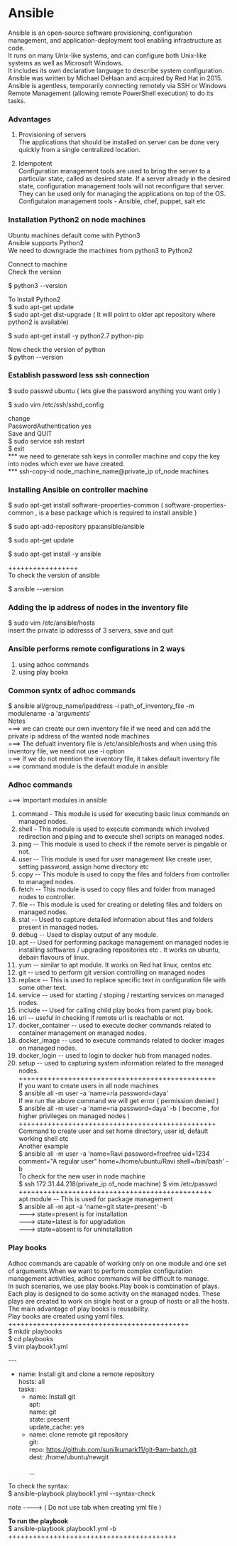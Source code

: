 # Ansible
Ansible is an open-source software provisioning, configuration management, and application-deployment tool enabling infrastructure as code. <br>
It runs on many Unix-like systems, and can configure both Unix-like systems as well as Microsoft Windows. <br>
It includes its own declarative language to describe system configuration.<br>
Ansible was written by Michael DeHaan and acquired by Red Hat in 2015. <br>
Ansible is agentless, temporarily connecting remotely via SSH or Windows Remote Management (allowing remote PowerShell execution) to do its tasks.
### Advantages
1) Provisioning of servers<br>
	The applications that should be installed on server can be done very quickly from a single centralized location.<br>

2) Idempotent <br>
	Configuration management tools are used to bring the server to a particular state, called as desired state. If a server already in the desired state, configuration management tools will not reconfigure that server.<br>
They can be used only for managing the applications on top of the OS.<br>
Configutaion management tools -  Ansible, chef, puppet, salt  etc<br>
### Installation Python2 on node machines
Ubuntu machines default come with Python3<br>
Ansible supports Python2<br>
We need to downgrade the machines from python3  to Python2<br>

Connect to machine<br>
Check the version<br>

$ python3 --version<br>

To Install Python2<br>
$ sudo apt-get update<br>
$ sudo apt-get dist-upgrade ( It will point to  older apt repository  where python2 is available)<br>

$  sudo apt-get install -y python2.7 python-pip<br>

Now check the version of python<br>
$ python --version<br>
### Establish password less ssh connection
$ sudo passwd ubuntu ( lets give the password anything you want only )<br>

$ sudo vim /etc/ssh/sshd_config<br>

change <br>
PasswordAuthentication yes<br>
Save and QUIT<br>
$ sudo service ssh restart<br>
$ exit<br>
*** we need to generate ssh keys in conroller machine and copy the key into nodes which ever we have created.<br>
*** ssh-copy-id node_machine_name@private_ip of_node machines<br>
### Installing Ansible on controller machine
$ sudo apt-get install software-properties-common (  software-properties-common    ,  is a base package which is required to install ansible )<br>

$ sudo apt-add-repository ppa:ansible/ansible<br>

$ sudo apt-get update<br>

$ sudo apt-get install -y ansible<br>

+++++++++++++++++<br>
To check the version of ansible<br>

$ ansible --version<br>
### Adding the ip address of nodes in the inventory file
$ sudo vim /etc/ansible/hosts<br>
insert the private ip addresss of 3 servers, save and quit<br>
### Ansible performs remote configurations in 2 ways
1) using adhoc commands <br>
2) using play books <br>
### Common syntx of adhoc commands
$ ansible  all/group_name/ipaddress -i  path_of_inventory_file -m modulename  -a  'arguments'<br>
Notes<br>
 ===> we can create our own inventory file if we need and can add the private ip address of the wanted node machines<br>
 ===> The defualt inventory file is /etc/ansible/hosts  and when using this inventory file, we need not use -i option<br>
 ===> If we do not mention the inventory file, it takes default inventory file<br>
 ===> command module is the default module in ansible<br>
### Adhoc commands
   ===> Important modules in ansible<br>
1) command - This module is used for executing basic linux commands on managed nodes.<br>
2) shell -  This module is used to execute commands which involved redirection and piping and to execute shell scripts on managed nodes.<br>
3) ping  --  This module is used to check if the remote server is pingable or not.<br>
4) user --  This module is used for user management like create user, setting password, assign home directory  etc<br>
5) copy  --  This module is used to copy the files and folders from controller to managed nodes.<br>
6) fetch  --  This module is used to copy files and folder from managed nodes to controller.<br>
7) file  --  This module is used for creating or deleting files and folders on managed nodes.<br>
8) stat  --  Used to capture detailed information about files and folders present in managed nodes.<br>
9) debug --  Used to display output of any module.<br>
10) apt   --  Used for performing package management on managed nodes ie installing softwares / upgrading repositories  etc . It works on ubuntu, debain flavours of linux.<br> 
11) yum  --  similar to apt module. It works on Red hat linux, centos etc<br>
12) git  --  used to perform git version controlling on managed nodes<br>
13) replace -- This is used to replace specific text in configuration file with some other text.<br>
14) service  -- used for starting / stoping / restarting services on managed nodes.<br>
15) include  --  Used for calling child play books  from parent play book.<br>
16) uri    -- useful in checking  if remote url is reachable or not.<br>
17) docker_container  --  used to execute docker  commands related to container management on managed nodes.<br>
18) docker_image  --  used to execute commands related to docker images on managed nodes.<br>
19) docker_login  --  used to login to docker hub from managed nodes.<br>
20) setup   --  used to capturing system information related to the managed nodes.<br>
++++++++++++++++++++++++++++++++++++++++++++++++<br>
If you want to create users in all node machines <br>
$ ansible  all -m user  -a  'name=ria  password=daya'<br>
If we run the above command we will get error ( permission denied )<br>
$ ansible  all -m user  -a  'name=ria password=daya'  -b  ( become , for higher privileges on managed nodes )<br>
++++++++++++++++++++++++++++++++++++++++++++++++<br>
Command to create user and set home directory, user id,  default working shell etc<br>
Another example<br>
$ ansible all -m user  -a 'name=Ravi password=freefree uid=1234 comment="A regular user"  home=/home/ubuntu/Ravi shell=/bin/bash' -b <br>
To check for the new user in node machine <br>
$  ssh 172.31.44.218(private_ip of_node machine)
$ vim  /etc/passwd<br>
+++++++++++++++++++++++++++++++++++++++++++++++<br>
apt module  -- This is used for package management<br>
$ ansible all -m apt  -a 'name=git  state=present' -b<br>
  --->  state=present  is for installation<br>
  --->  state=latest   is for upgradation<br>
  --->  state=absent   is for uninstallation<br>
### Play books
Adhoc commands are capable of working only on one module and one set of arguments.When we want to perform complex configuration management activities, adhoc commands will be difficult to manage.<br>
In such scenarios, we use play books.Play book is combination of plays. Each play is designed to do some activity on the managed nodes. These plays are created to work on single host or a group of hosts or all the hosts.<br>
The main advantage of play books  is reusability.<br>
Play books are created using  yaml files.<br>
++++++++++++++++++++++++++++++++++++++++++++<br>
$ mkdir  playbooks<br>
$ cd playbooks<br>
$ vim playbook1.yml<br>

---<br>
- name: Install git and clone a remote repository<br>
  hosts: all<br>
  tasks:<br>
    - name: Install git<br>
      apt:<br>
       name: git<br>
       state: present<br>
       update_cache: yes<br>
    - name: clone remote git repository<br>
      git:<br>
        repo: https://github.com/sunilkumark11/git-9am-batch.git<br>
        dest: /home/ubuntu/newgit<br>  	
...<br>



To check the syntax:<br>
$ ansible-playbook  playbook1.yml  --syntax-check<br>

note ----> ( Do not use tab  when creating yml file )<br>

<b>To run the playbook</b><br>
$ ansible-playbook  playbook1.yml  -b<br>
+++++++++++++++++++++++++++++++++++++++++<br>












